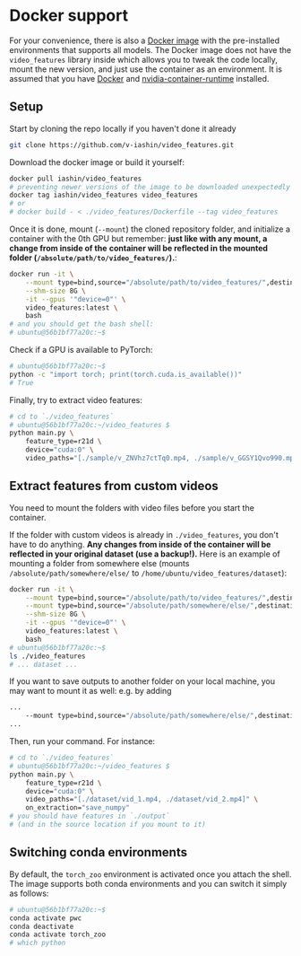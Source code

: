 # Docker support
For your convenience, there is also a [Docker image](https://hub.docker.com/r/iashin/video_features)
with the pre-installed environments that supports all models.
The Docker image does not have the `video_features` library inside which allows you
to tweak the code locally, mount the new version, and just use the container as an environment.
It is assumed that you have
[Docker](https://docs.docker.com/desktop/#download-and-install)
and
[nvidia-container-runtime](https://docs.docker.com/config/containers/resource_constraints/#gpu)
installed.

## Setup

Start by cloning the repo locally if you haven't done it already
```bash
git clone https://github.com/v-iashin/video_features.git
```

Download the docker image or build it yourself:
```bash
docker pull iashin/video_features
# preventing newer versions of the image to be downloaded unexpectedly
docker tag iashin/video_features video_features
# or
# docker build - < ./video_features/Dockerfile --tag video_features
```

Once it is done, mount (`--mount`) the cloned repository folder,
and initialize a container with the 0th GPU but remember:
**just like with any mount, a change from inside of the**
**container will be reflected in the mounted folder (`/absolute/path/to/video_features/`).**:
```bash
docker run -it \
    --mount type=bind,source="/absolute/path/to/video_features/",destination="/home/ubuntu/video_features/" \
    --shm-size 8G \
    -it --gpus '"device=0"' \
    video_features:latest \
    bash
# and you should get the bash shell:
# ubuntu@56b1bf77a20c:~$
```

Check if a GPU is available to PyTorch:
```bash
# ubuntu@56b1bf77a20c:~$
python -c "import torch; print(torch.cuda.is_available())"
# True
```

Finally, try to extract video features:
```bash
# cd to `./video_features`
# ubuntu@56b1bf77a20c:~/video_features $
python main.py \
    feature_type=r21d \
    device="cuda:0" \
    video_paths="[./sample/v_ZNVhz7ctTq0.mp4, ./sample/v_GGSY1Qvo990.mp4]"
```

## Extract features from custom videos

You need to mount the folders with video files before you start the container.

If the folder with custom videos is already in `./video_features`, you
don't have to do anything.
**Any changes from inside of the container will be reflected in your original dataset (use a backup!).**
Here is an example of mounting a folder from somewhere else
(mounts `/absolute/path/somewhere/else/` to
`/home/ubuntu/video_features/dataset`):
```bash
docker run -it \
    --mount type=bind,source="/absolute/path/to/video_features/",destination="/home/ubuntu/video_features/" \
    --mount type=bind,source="/absolute/path/somewhere/else/",destination="/home/ubuntu/video_features/dataset/" \
    --shm-size 8G \
    -it --gpus '"device=0"' \
    video_features:latest \
    bash
# ubuntu@56b1bf77a20c:~$
ls ./video_features
# ... dataset ...
```

If you want to save outputs to another folder on your local machine,
you may want to mount it as well: e.g. by adding
```bash
...
    --mount type=bind,source="/absolute/path/somewhere/else/",destination="/home/ubuntu/video_features/output/" \
...
```

Then, run your command.
For instance:
```bash
# cd to `./video_features`
# ubuntu@56b1bf77a20c:~/video_features $
python main.py \
    feature_type=r21d \
    device="cuda:0" \
    video_paths="[./dataset/vid_1.mp4, ./dataset/vid_2.mp4]" \
    on_extraction="save_numpy"
# you should have features in `./output`
# (and in the source location if you mount to it)
```


## Switching conda environments
By default, the `torch_zoo` environment is activated once you attach the shell.
The image supports both conda environments and you can switch it simply as follows:
```bash
# ubuntu@56b1bf77a20c:~$
conda activate pwc
conda deactivate
conda activate torch_zoo
# which python
```
